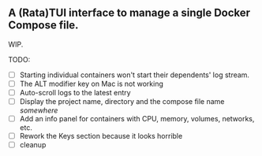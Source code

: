 ## A (Rata)TUI interface to manage a single Docker Compose file.

WIP.

TODO:
- [ ] Starting individual containers won't start their dependents' log stream.
- [ ] The ALT modifier key on Mac is not working
- [ ] Auto-scroll logs to the latest entry
- [ ] Display the project name, directory and the compose file name _somewhere_
- [ ] Add an info panel for containers with CPU, memory, volumes, networks, etc.
- [ ] Rework the Keys section because it looks horrible
- [ ] cleanup
